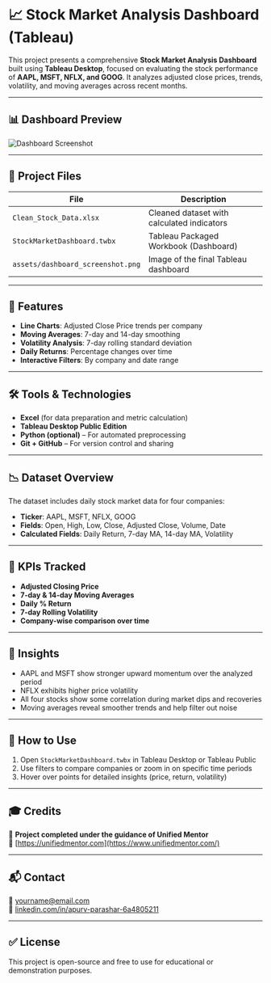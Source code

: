 # 📈 Stock Market Analysis Dashboard (Tableau)

This project presents a comprehensive **Stock Market Analysis Dashboard** built using **Tableau Desktop**, focused on evaluating the stock performance of **AAPL, MSFT, NFLX, and GOOG**. It analyzes adjusted close prices, trends, volatility, and moving averages across recent months.

---

## 📊 Dashboard Preview

![Dashboard Screenshot](assets/dashboard_screenshot.png)

---

## 📁 Project Files

| File                                | Description                                |
|-------------------------------------|--------------------------------------------|
| `Clean_Stock_Data.xlsx`             | Cleaned dataset with calculated indicators |
| `StockMarketDashboard.twbx`         | Tableau Packaged Workbook (Dashboard)      |
| `assets/dashboard_screenshot.png`   | Image of the final Tableau dashboard       |

---

## 🚀 Features

- **Line Charts**: Adjusted Close Price trends per company
- **Moving Averages**: 7-day and 14-day smoothing
- **Volatility Analysis**: 7-day rolling standard deviation
- **Daily Returns**: Percentage changes over time
- **Interactive Filters**: By company and date range

---

## 🛠️ Tools & Technologies

- **Excel** (for data preparation and metric calculation)
- **Tableau Desktop Public Edition**
- **Python (optional)** – For automated preprocessing
- **Git + GitHub** – For version control and sharing

---

## 📉 Dataset Overview

The dataset includes daily stock market data for four companies:
- **Ticker**: AAPL, MSFT, NFLX, GOOG
- **Fields**: Open, High, Low, Close, Adjusted Close, Volume, Date
- **Calculated Fields**: Daily Return, 7-day MA, 14-day MA, Volatility

---

## 📌 KPIs Tracked

- **Adjusted Closing Price**
- **7-day & 14-day Moving Averages**
- **Daily % Return**
- **7-day Rolling Volatility**
- **Company-wise comparison over time**

---

## 🧠 Insights

- AAPL and MSFT show stronger upward momentum over the analyzed period
- NFLX exhibits higher price volatility
- All four stocks show some correlation during market dips and recoveries
- Moving averages reveal smoother trends and help filter out noise

---

## 📎 How to Use

1. Open `StockMarketDashboard.twbx` in Tableau Desktop or Tableau Public
2. Use filters to compare companies or zoom in on specific time periods
3. Hover over points for detailed insights (price, return, volatility)

---

## 🎓 Credits

📌 **Project completed under the guidance of Unified Mentor**  
🔗 [https://unifiedmentor.com](https://www.unifiedmentor.com/)

---

## 📬 Contact

📧 yourname@email.com  
🔗 [linkedin.com/in/apurv-parashar-6a4805211](https://www.linkedin.com/in/apurv-parashar-6a4805211/)

---

## ✅ License

This project is open-source and free to use for educational or demonstration purposes.

